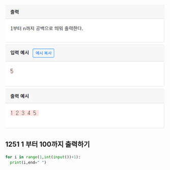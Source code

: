 ![](./img/image-20200428195600587.png)

## 1251  1 부터 100까지 출력하기

```python
for i in range(1,int(input())+1):
  print(i,end=" ")
```



